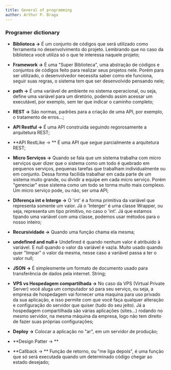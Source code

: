 ```yaml
---
title: General of programming
author: Arthur P. Braga
---
```


### Programer dictionary

- **Biblioteca ->** É um conjunto de códigos que será utilizado como ferramenta no desenvolvimento do projeto. Lembrando que no caso da biblioteca você utiliza só o que te interessa naquele projeto;

- **Framework ->** É uma "Super Biblioteca", uma abstração de códigos e conjuntos de códigos feito para realizar seus projetos nele. Porém para ser utilizado, o desenvolvedor necessita saber como ele funciona, seguir suas regras, o sistema tem que ser desenvolvido pensando nele;

  

- **path ->** É uma variável de ambiente no sistema operacional, ou seja, define uma variável para um diretório, podendo assim acessar um executável, por exemplo, sem ter que indicar o caminho completo;

  

- **REST ->** São normas, padrões para a criação de uma API, por exemplo, o tratamento de erros...;

- **API Restful ->** É uma API construída seguindo regorosamente a arquitetura REST;

- **API RestLike -> ** É uma API que segue parcialmente a arquitetura REST; 

- **Micro Serviços ->** Quando se fala que um sistema trabalha com micro serviços quer dizer que o sistema como um todo é quebrado em pequenos serviços, pequenas tarefas que trabalham individualmente ou em conjunto. Dessa forma facilida trabalhar em cada parte de um sistema muito grande, ou dividir a equipe em cada micro serviço. Porém "gerenciar" esse sistema como um todo se torma muito mais complexo. Um micro serviço pode, ou não, ser uma API;

  

- **Diferença int e Interge ->** O 'int' é a forma primitiva da variável que representa somente um valor. Já o 'Interger' é uma classe Wrapper, ou seja, representa um tipo primitivo, no caso o 'int'. Já que estamos tipando uma variável com uma classe, podemos usar métodos para o nosso inteiro;

- **Recursividade ->** Quando uma função chama ela mesma; 

- **undefined and null->** Undefined é quando nenhum valor é atribuido à variável. E null quando o valor da variável é vazia. Muito usado quando quer "limpar" o valor da mesma, nesse caso a variável passa a ter o valor null;

- **JSON ->** É simplesmente um formato de documento usado para transferência de dados pela internet. String;

- **VPS vs Hospedagem compartilhada ->** No caso da VPS (Virtual Private Server) você aluga um computador só para seu serviço, ou seja, a empresa de hospedagem vai fornecer uma maquina para uso privado da sua aplicação, e isso permite com que você faça qualquer alteração e configuração do servidor que quiser (tudo do seu jeito). Já a hospedagem compartilhada são várias aplicações (sites...) rodando no mesmo servidor, na mesma máquina da empresa, logo não tem direito de fazer suas próprias configurações;  

- **Deploy ->**  Colocar a aplicação no "ar", em um servidor de produção;

- **Design Patter -> ** 

- **Callback -> ** Função de retorno, ou "me liga depois", é uma função que só será executada quando um determinado código chegar ao estado desejado;